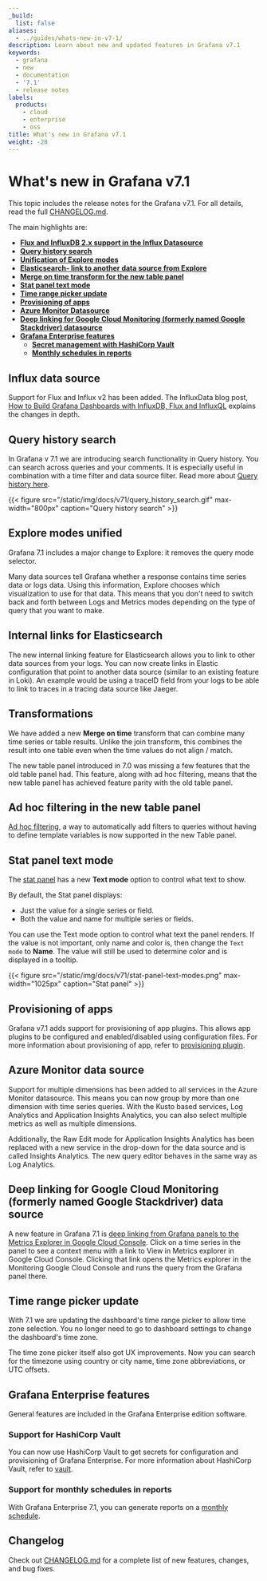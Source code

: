 ```yaml
---
_build:
  list: false
aliases:
  - ../guides/whats-new-in-v7-1/
description: Learn about new and updated features in Grafana v7.1
keywords:
  - grafana
  - new
  - documentation
  - '7.1'
  - release notes
labels:
  products:
    - cloud
    - enterprise
    - oss
title: What's new in Grafana v7.1
weight: -28
---
```


# What's new in Grafana v7.1

This topic includes the release notes for the Grafana v7.1. For all details, read the full [CHANGELOG.md](https://github.com/grafana/grafana/blob/main/CHANGELOG.md).

The main highlights are:

- [**Flux and InfluxDB 2.x support in the Influx Datasource**](#influx-data-source)
- [**Query history search**](#query-history-search)
- [**Unification of Explore modes**](#explore-modes-unified)
- [**Elasticsearch- link to another data source from Explore**](#internal-links-for-elasticsearch)
- [**Merge on time transform for the new table panel**](#transformations)
- [**Stat panel text mode**](#stat-panel-text-mode)
- [**Time range picker update**](#time-range-picker-update)
- [**Provisioning of apps**](#provisioning-of-apps)
- [**Azure Monitor Datasource**](#azure-monitor-data-source)
- [**Deep linking for Google Cloud Monitoring (formerly named Google Stackdriver) datasource**](#deep-linking-for-google-cloud-monitoring-formerly-named-google-stackdriver-data-source)
- [**Grafana Enterprise features**](#grafana-enterprise-features)
  - [**Secret management with HashiCorp Vault**](#support-for-hashicorp-vault)
  - [**Monthly schedules in reports**](#support-for-monthly-schedules-in-reports)

## Influx data source

Support for Flux and Influx v2 has been added. The InfluxData blog post, [How to Build Grafana Dashboards with InfluxDB, Flux and InfluxQL](https://www.influxdata.com/blog/how-grafana-dashboard-influxdb-flux-influxql/) explains the changes in depth.

## Query history search

In Grafana v 7.1 we are introducing search functionality in Query history. You can search across queries and your comments. It is especially useful in combination with a time filter and data source filter. Read more about [Query history here](../../explore/#query-history).

{{< figure src="/static/img/docs/v71/query_history_search.gif" max-width="800px" caption="Query history search" >}}

## Explore modes unified

Grafana 7.1 includes a major change to Explore: it removes the query mode selector.

Many data sources tell Grafana whether a response contains time series data or logs data. Using this information, Explore chooses which visualization to use for that data. This means that you don't need to switch back and forth between Logs and Metrics modes depending on the type of query that you want to make.

## Internal links for Elasticsearch

The new internal linking feature for Elasticsearch allows you to link to other data sources from your logs. You can now create links in Elastic configuration that point to another data source (similar to an existing feature in Loki). An example would be using a traceID field from your logs to be able to link to traces in a tracing data source like Jaeger.

## Transformations

We have added a new **Merge on time** transform that can combine many time series or table results. Unlike the join transform, this combines the result into one table even when the time values do not align / match.

The new table panel introduced in 7.0 was missing a few features that the old table panel had. This feature, along with ad hoc filtering, means that the new table panel has achieved feature parity with the old table panel.

## Ad hoc filtering in the new table panel

[Ad hoc filtering](../../dashboards/variables/add-template-variables/#add-ad-hoc-filters), a way to automatically add filters to queries without having to define template variables is now supported in the new Table panel.

## Stat panel text mode

The [stat panel](../../panels-visualizations/visualizations/stat/#text-mode) has a new **Text mode** option to control what text to show.

By default, the Stat panel displays:

- Just the value for a single series or field.
- Both the value and name for multiple series or fields.

You can use the Text mode option to control what text the panel renders. If the value is not important, only name and color is, then change the `Text mode` to **Name**. The value will still be used to determine color and is displayed in a tooltip.

{{< figure src="/static/img/docs/v71/stat-panel-text-modes.png" max-width="1025px" caption="Stat panel" >}}

## Provisioning of apps

Grafana v7.1 adds support for provisioning of app plugins. This allows app plugins to be configured and enabled/disabled using configuration files. For more information about provisioning of app, refer to [provisioning plugin](../../administration/provisioning/#plugins).

## Azure Monitor data source

Support for multiple dimensions has been added to all services in the Azure Monitor datasource. This means you can now group by more than one dimension with time series queries. With the Kusto based services, Log Analytics and Application Insights Analytics, you can also select multiple metrics as well as multiple dimensions.

Additionally, the Raw Edit mode for Application Insights Analytics has been replaced with a new service in the drop-down for the data source and is called Insights Analytics. The new query editor behaves in the same way as Log Analytics.

## Deep linking for Google Cloud Monitoring (formerly named Google Stackdriver) data source

A new feature in Grafana 7.1 is [deep linking from Grafana panels to the Metrics Explorer in Google Cloud Console](../../datasources/google-cloud-monitoring/#deep-linking-from-grafana-panels-to-the-metrics-explorer-in-google-cloud-console). Click on a time series in the panel to see a context menu with a link to View in Metrics explorer in Google Cloud Console. Clicking that link opens the Metrics explorer in the Monitoring Google Cloud Console and runs the query from the Grafana panel there.

## Time range picker update

With 7.1 we are updating the dashboard's time range picker to allow time zone selection. You no longer need to go to dashboard settings to change the dashboard's time zone.

The time zone picker itself also got UX improvements. Now you can search for the timezone using country or city name, time zone abbreviations, or UTC offsets.

## Grafana Enterprise features

General features are included in the Grafana Enterprise edition software.

### Support for HashiCorp Vault

You can now use HashiCorp Vault to get secrets for configuration and provisioning of Grafana Enterprise. For more information about HashiCorp Vault, refer to [vault](../../setup-grafana/configure-security/configure-database-encryption/integrate-with-hashicorp-vault/).

### Support for monthly schedules in reports

With Grafana Enterprise 7.1, you can generate reports on a [monthly schedule](../../dashboards/share-dashboards-panels/#scheduling).

## Changelog

Check out [CHANGELOG.md](https://github.com/grafana/grafana/blob/main/CHANGELOG.md) for a complete list of new features, changes, and bug fixes.
